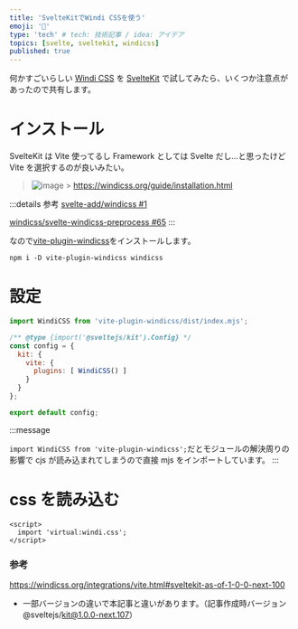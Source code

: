 ```yaml
---
title: 'SvelteKitでWindi CSSを使う'
emoji: '🌟'
type: 'tech' # tech: 技術記事 / idea: アイデア
topics: [svelte, sveltekit, windicss]
published: true
---
```


何かすごいらしい [Windi CSS](https://windicss.org/) を [SvelteKit](https://kit.svelte.dev/) で試してみたら、いくつか注意点があったので共有します。

# インストール

SvelteKit は Vite 使ってるし Framework としては Svelte だし...と思ったけど Vite を選択するのが良いみたい。

> ![image](https://user-images.githubusercontent.com/38714187/118356010-2c790e00-b5ae-11eb-92da-74b6e546e8ba.png) > https://windicss.org/guide/installation.html

:::details 参考
[svelte-add/windicss #1](https://github.com/svelte-add/windicss/issues/1)

[windicss/svelte-windicss-preprocess #65](https://github.com/windicss/svelte-windicss-preprocess/issues/65)
:::

なので[vite-plugin-windicss](https://windicss.org/integrations/vite.html)をインストールします。

```shell
npm i -D vite-plugin-windicss windicss
```

# 設定

```js:svelte.config.js
import WindiCSS from 'vite-plugin-windicss/dist/index.mjs';

/** @type {import('@sveltejs/kit').Config} */
const config = {
  kit: {
    vite: {
      plugins: [ WindiCSS() ]
    }
  }
};

export default config;
```

:::message

`import WindiCSS from 'vite-plugin-windicss';`だとモジュールの解決周りの影響で cjs が読み込まれてしまうので直接 mjs をインポートしています。
:::

# css を読み込む

```js:src/routes/__layout.svelte
<script>
  import 'virtual:windi.css';
</script>
```

### 参考

https://windicss.org/integrations/vite.html#sveltekit-as-of-1-0-0-next-100

- 一部バージョンの違いで本記事と違いがあります。（記事作成時バージョン @sveltejs/kit@1.0.0-next.107）
